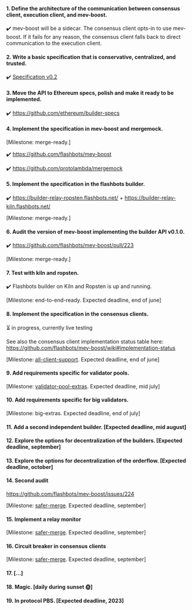 #### 1. Define the architecture of the communication between consensus client, execution client, and mev-boost. 

:heavy_check_mark: mev-boost will be a sidecar. The consensus client opts-in to use mev-boost. If it fails for any reason, the consensus client falls back to direct communication to the execution client.

#### 2. Write a basic specification that is conservative, centralized, and trusted.
  
:heavy_check_mark: [Specification v0.2](https://github.com/flashbots/mev-boost/blob/main/docs/specification.md)

#### 3. Move the API to Ethereum specs, polish and make it ready to be implemented.

:heavy_check_mark: https://github.com/ethereum/builder-specs

#### 4. Implement the specification in mev-boost and mergemock.

[Milestone: merge-ready.]

:heavy_check_mark: https://github.com/flashbots/mev-boost

:heavy_check_mark: https://github.com/protolambda/mergemock

#### 5. Implement the specification in the flashbots builder.

:heavy_check_mark: https://builder-relay-ropsten.flashbots.net/ + https://builder-relay-kiln.flashbots.net/

[Milestone: merge-ready.]

#### 6. Audit the version of mev-boost implementing the builder API v0.1.0.

:heavy_check_mark: https://github.com/flashbots/mev-boost/pull/223

[Milestone: merge-ready.]

#### 7. Test with kiln and ropsten. 

:heavy_check_mark: Flashbots builder on Kiln and Ropsten is up and running.

[Milestone: end-to-end-ready. Expected deadline, end of june]

#### 8. Implement the specification in the consensus clients. 

:hourglass_flowing_sand: in progress, currently live testing

See also the consensus client implementation status table here: https://github.com/flashbots/mev-boost/wiki#implementation-status

[Milestone: [all-client-support](https://github.com/flashbots/mev-boost/milestone/4). Expected deadline, end of june]

#### 9. Add requirements specific for validator pools.

[Milestone: [validator-pool-extras](https://github.com/flashbots/mev-boost/milestone/6). Expected deadline, mid july]

#### 10. Add requirements specific for big validators.

[Milestone: big-extras. Expected deadline, end of july]

#### 11. Add a second independent builder. [Expected deadline, mid august]

#### 12. Explore the options for decentralization of the builders. [Expected deadline, september]

#### 13. Explore the options for decentralization of the orderflow. [Expected deadline, october]

#### 14. Second audit

https://github.com/flashbots/mev-boost/issues/224

[Milestone: [safer-merge](https://github.com/flashbots/mev-boost/milestone/7). Expected deadline, september]

#### 15. Implement a relay monitor

[Milestone: [safer-merge](https://github.com/flashbots/mev-boost/milestone/7). Expected deadline, september]

#### 16. Circuit breaker in consensus clients

[Milestone: [safer-merge](https://github.com/flashbots/mev-boost/milestone/7). Expected deadline, september]

#### 17. [...]

#### 18. Magic. [daily during sunset :sun_with_face:]
 
#### 19. In protocol PBS. [Expected deadline, 2023]